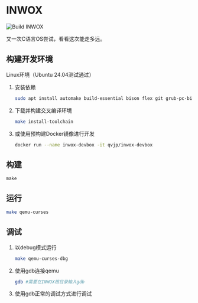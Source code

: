 # INWOX

![Build INWOX](https://github.com/qvjp/INWOX/workflows/Build%20INWOX/badge.svg)

又一次C语言OS尝试，看看这次能走多远。

## 构建开发环境

Linux环境（Ubuntu 24.04测试通过）

1. 安装依赖

    ```bash
    sudo apt install automake build-essential bison flex git grub-pc-bin libgmp3-dev libisl-dev libmpc-dev libmpfr-dev mtools qemu-system-x86 texinfo xorriso
    ```

2. 下载并构建交叉编译环境

    ```bash
    make install-toolchain
    ```

3. 或使用预构建Docker镜像进行开发

    ```bash
    docker run --name inwox-devbox -it qvjp/inwox-devbox
    ```

## 构建

```
make
```

## 运行

```bash
make qemu-curses
```

## 调试

1. 以debug模式运行

    ```bash
    make qemu-curses-dbg
    ```

2. 使用gdb连接qemu

    ```bash
    gdb #需要在INWOX根目录输入gdb
    ```

3. 使用gdb正常的调试方式进行调试
